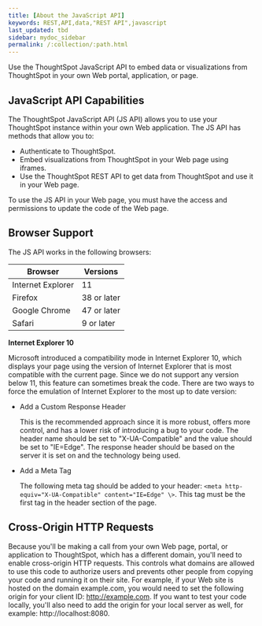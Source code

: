```yaml
---
title: [About the JavaScript API]
keywords: REST,API,data,"REST API",javascript
last_updated: tbd
sidebar: mydoc_sidebar
permalink: /:collection/:path.html
---
```

Use the ThoughtSpot JavaScript API to embed data or visualizations from ThoughtSpot in your own Web portal, application, or page.

## JavaScript API Capabilities

The ThoughtSpot JavaScript API (JS API) allows you to use your ThoughtSpot instance within your own Web application. The JS API has methods that allow you to:

-   Authenticate to ThoughtSpot.
-   Embed visualizations from ThoughtSpot in your Web page using iframes.
-   Use the ThoughtSpot REST API to get data from ThoughtSpot and use it in your Web page.

To use the JS API in your Web page, you must have the access and permissions to update the code of the Web page.

## Browser Support

The JS API works in the following browsers:

|Browser|Versions|
|-------|--------|
|Internet Explorer|11|
|Firefox|38 or later|
|Google Chrome|47 or later|
|Safari|9 or later|

**Internet Explorer 10**

Microsoft introduced a compatibility mode in Internet Explorer 10, which displays your page using the version of Internet Explorer that is most compatible with the current page. Since we do not support any version below 11, this feature can sometimes break the code. There are two ways to force the emulation of Internet Explorer to the most up to date version:

-   Add a Custom Response Header

    This is the recommended approach since it is more robust, offers more control, and has a lower risk of introducing a bug to your code. The header name should be set to "X-UA-Compatible" and the value should be set to "IE=Edge". The response header should be based on the server it is set on and the technology being used.

-   Add a Meta Tag

    The following meta tag should be added to your header: `<meta http-equiv="X-UA-Compatible" content="IE=Edge" \>`. This tag must be the first tag in the header section of the page.


## Cross-Origin HTTP Requests

Because you'll be making a call from your own Web page, portal, or application to ThoughtSpot, which has a different domain, you'll need to enable cross-origin HTTP requests. This controls what domains are allowed to use this code to authorize users and prevents other people from copying your code and running it on their site. For example, if your Web site is hosted on the domain example.com, you would need to set the following origin for your client ID: http://example.com. If you want to test your code locally, you'll also need to add the origin for your local server as well, for example: http://localhost:8080.

